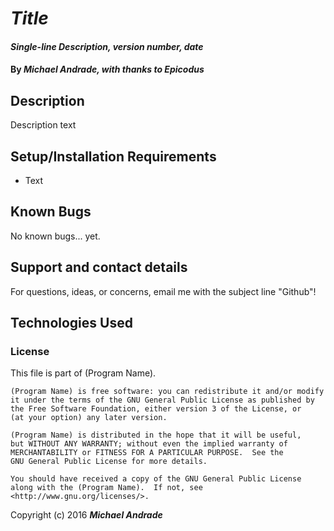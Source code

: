 # _Title_

#### _Single-line Description, version number, date_

#### By _Michael Andrade, with thanks to Epicodus_

## Description

Description text

## Setup/Installation Requirements

* Text

## Known Bugs

No known bugs... yet.

## Support and contact details

For questions, ideas, or concerns, email me with the subject line "Github"!

## Technologies Used

### License

This file is part of (Program Name).

    (Program Name) is free software: you can redistribute it and/or modify
    it under the terms of the GNU General Public License as published by
    the Free Software Foundation, either version 3 of the License, or
    (at your option) any later version.

    (Program Name) is distributed in the hope that it will be useful,
    but WITHOUT ANY WARRANTY; without even the implied warranty of
    MERCHANTABILITY or FITNESS FOR A PARTICULAR PURPOSE.  See the
    GNU General Public License for more details.

    You should have received a copy of the GNU General Public License
    along with the (Program Name).  If not, see <http://www.gnu.org/licenses/>.

Copyright (c) 2016 **_Michael Andrade_**

